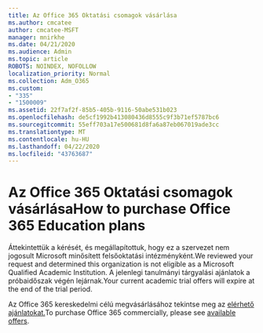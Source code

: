 ```yaml
---
title: Az Office 365 Oktatási csomagok vásárlása
ms.author: cmcatee
author: cmcatee-MSFT
manager: mnirkhe
ms.date: 04/21/2020
ms.audience: Admin
ms.topic: article
ROBOTS: NOINDEX, NOFOLLOW
localization_priority: Normal
ms.collection: Adm_O365
ms.custom:
- "335"
- "1500009"
ms.assetid: 22f7af2f-85b5-405b-9116-50abe531b023
ms.openlocfilehash: de5cf1992b413080436d8555c9f3b71ef5787bc6
ms.sourcegitcommit: 55eff703a17e500681d8fa6a87eb067019ade3cc
ms.translationtype: MT
ms.contentlocale: hu-HU
ms.lasthandoff: 04/22/2020
ms.locfileid: "43763687"
---
```

# <a name="how-to-purchase-office-365-education-plans"></a><span data-ttu-id="0f3d9-102">Az Office 365 Oktatási csomagok vásárlása</span><span class="sxs-lookup"><span data-stu-id="0f3d9-102">How to purchase Office 365 Education plans</span></span>

<span data-ttu-id="0f3d9-103">Áttekintettük a kérését, és megállapítottuk, hogy ez a szervezet nem jogosult Microsoft minősített felsőoktatási intézményként.</span><span class="sxs-lookup"><span data-stu-id="0f3d9-103">We reviewed your request and determined this organization is not eligible as a Microsoft Qualified Academic Institution.</span></span> <span data-ttu-id="0f3d9-104">A jelenlegi tanulmányi tárgyalási ajánlatok a próbaidőszak végén lejárnak.</span><span class="sxs-lookup"><span data-stu-id="0f3d9-104">Your current academic trial offers will expire at the end of the trial period.</span></span>
  
<span data-ttu-id="0f3d9-105">Az Office 365 kereskedelmi célú megvásárlásához tekintse meg az [elérhető ajánlatokat.](https://go.microsoft.com/fwlink/p/?linkid=868433)</span><span class="sxs-lookup"><span data-stu-id="0f3d9-105">To purchase Office 365 commercially, please see [available offers](https://go.microsoft.com/fwlink/p/?linkid=868433).</span></span>  